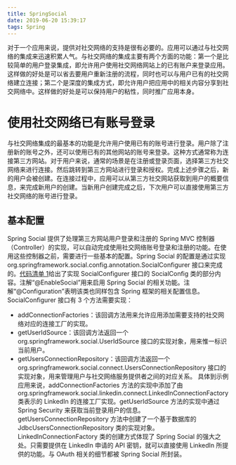 ```yaml
---
title: SpringSocial
date: 2019-06-20 15:39:17
tags: Spring
---
```


对于一个应用来说，提供对社交网络的支持是很有必要的。应用可以通过与社交网络的集成来迅速积累人气。与社交网络的集成主要有两个方面的功能：第一个是比较简单的用户登录集成，即允许用户使用社交网络网站上的已有账户来登录应用。这样做的好处是可以省去要用户重新注册的流程，同时也可以与用户已有的社交网络建立连接；第二个是深度的集成方式，即允许用户把应用中的相关内容分享到社交网络中。这样做的好处是可以保持用户的粘性，同时推广应用本身。

<!--more-->

# 使用社交网络已有账号登录

与社交网络集成的最基本的功能是允许用户使用已有的账号进行登录。用户除了注册新的账号之外，还可以使用已有的其他网站的账号来登录。这种方式通常称为连接第三方网站。对于用户来说，通常的场景是在注册或登录页面，选择第三方社交网络来进行连接。然后跳转到第三方网站进行登录和授权。完成上述步骤之后，新的用户会被创建。在连接过程中，应用可以从第三方社交网站获取到用户的概要信息，来完成新用户的创建。当新用户创建完成之后，下次用户可以直接使用第三方社交网络的账号进行登录。

## 基本配置

Spring Social 提供了处理第三方网站用户登录和注册的 Spring MVC 控制器（Controller）的实现，可以自动完成使用社交网络账号登录和注册的功能。在使用这些控制器之前，需要进行一些基本的配置。Spring Social 的配置是通过实现 org.springframework.social.config.annotation.SocialConfigurer 接口来完成的。[代码清单 1](https://www.ibm.com/developerworks/cn/java/j-lo-spring-social/#_%E6%B8%85%E5%8D%95%201.%20%E4%BD%BF%E7%94%A8%20Spring%20Social%20%E7%9A%84%E5%9F%BA%E6%9C%AC%E9%85%8D%E7%BD%AE)给出了实现 SocialConfigurer 接口的 SocialConfig 类的部分内容。注解“@EnableSocial”用来启用 Spring Social 的相关功能。注解“@Configuration”表明该类也同样包含 Spring 框架的相关配置信息。SocialConfigurer 接口有 3 个方法需要实现：
*   addConnectionFactories：该回调方法用来允许应用添加需要支持的社交网络对应的连接工厂的实现。
*   getUserIdSource：该回调方法返回一个 org.springframework.social.UserIdSource 接口的实现对象，用来惟一标识当前用户。
*   getUsersConnectionRepository：该回调方法返回一个 org.springframework.social.connect.UsersConnectionRepository 接口的实现对象，用来管理用户与社交网络服务提供者之间的对应关系。
具体到示例应用来说，addConnectionFactories 方法的实现中添加了由 org.springframework.social.linkedin.connect.LinkedInConnectionFactory 类表示的 LinkedIn 的连接工厂实现。getUserIdSource 方法的实现中通过 Spring Security 来获取当前登录用户的信息。getUsersConnectionRepository 方法中创建了一个基于数据库的 JdbcUsersConnectionRepository 类的实现对象。LinkedInConnectionFactory 类的创建方式体现了 Spring Social 的强大之处。只需要提供在 LinkedIn 申请的 API 密钥，就可以直接使用 LinkedIn 所提供的功能。与 OAuth 相关的细节都被 Spring Social 所封装。
